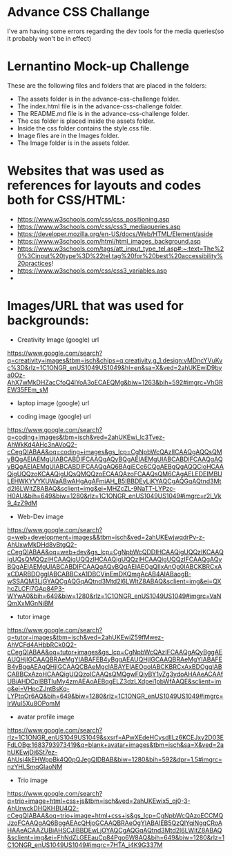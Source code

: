# Advance CSS Challange

I've am having some errors regarding the dev tools for the media queries(so it probably won't be in effect)

# Lernantino Mock-up Challenge

These are the following files and folders that are placed in the folders:

- The assets folder is in the advance-css-challenge folder.
- The index.html file is in the advance-css-challenge folder.
- The README.md file is in the advance-css-challenge folder.
- The css folder is placed inside the assets folder.
- Inside the css folder contains the style.css file.
- Image files are in the Images folder.
- The Image folder is in the assets folder.


# Websites that was used as references for layouts and codes both for CSS/HTML:

* https://www.w3schools.com/css/css_positioning.asp
* https://www.w3schools.com/css/css3_mediaqueries.asp
* https://developer.mozilla.org/en-US/docs/Web/HTML/Element/aside
* https://www.w3schools.com/html/html_images_background.asp
* https://www.w3schools.com/tags/att_input_type_tel.asp#:~:text=The%20%3Cinput%20type%3D%22tel,tag%20for%20best%20accessibility%20practices!
* https://www.w3schools.com/css/css3_variables.asp
* 

# Images/URL that was used for backgrounds:

* Creativity Image (google) url

https://www.google.com/search?q=creativity+images&tbm=isch&chips=q:creativity,g_1:design:vMDncYVuKvc%3D&rlz=1C1ONGR_enUS1049US1049&hl=en&sa=X&ved=2ahUKEwiD9bya0Oz-AhX7wMkDHZacCfoQ4lYoA3oECAEQMg&biw=1263&bih=592#imgrc=VhGREW35FEm_sM

* laptop image (google) url



* coding image (google) url

https://www.google.com/search?q=coding+images&tbm=isch&ved=2ahUKEwi_lc3Tvez-AhWkKd4AHc3nAVoQ2-cCegQIABAA&oq=coding+images&gs_lcp=CgNpbWcQAzIICAAQgAQQsQMyBQgAEIAEMgUIABCABDIFCAAQgAQyBQgAEIAEMgUIABCABDIFCAAQgAQyBQgAEIAEMgUIABCABDIFCAAQgAQ6BAgjECc6CQgAEBgQgAQQCjoHCAAQigUQQzoKCAAQigUQsQMQQzoECAAQAzoFCAAQsQM6CAgAELEDEIMBULEHWKYVYKUWaABwAHgAgAFmiAH_B5IBBDEyLjKYAQCgAQGqAQtnd3Mtd2l6LWltZ8ABAQ&sclient=img&ei=MHZcZL-9NaTT-LYPzc-H0AU&bih=649&biw=1280&rlz=1C1ONGR_enUS1049US1049#imgrc=r2l_Vk9_4zZ9dM

* Web-Dev image 

https://www.google.com/search?q=web+development+images&&tbm=isch&ved=2ahUKEwjwqdrPv-z-AhUxwMkDHd8yBtgQ2-cCegQIABAA&oq=web+dev&gs_lcp=CgNpbWcQDDIHCAAQigUQQzIKCAAQigUQsQMQQzIHCAAQigUQQzIHCAAQigUQQzIHCAAQigUQQzIFCAAQgAQyBQgAEIAEMgUIABCABDIFCAAQgAQyBQgAEIAEOgQIIxAnOg0IABCKBRCxAxCDARBDOggIABCABBCxA1DBCVinEmDKQmgAcAB4AIABaogB-wSSAQM3LjGYAQCgAQGqAQtnd3Mtd2l6LWltZ8ABAQ&sclient=img&ei=QXhcZLCFI7GAp84P3-WYwA0&bih=649&biw=1280&rlz=1C1ONGR_enUS1049US1049#imgrc=VaNQmXxMGnNiBM

* tutor image

https://www.google.com/search?q=tutor+images&tbm=isch&ved=2ahUKEwiZ59fMwez-AhVCFd4AHbbRCk0Q2-cCegQIABAA&oq=tutor+images&gs_lcp=CgNpbWcQAzIFCAAQgAQyBggAEAUQHjIGCAAQBRAeMgYIABAFEB4yBggAEAUQHjIGCAAQBRAeMgYIABAFEB4yBggAEAgQHjIGCAAQCBAeMgcIABAYEIAEOgoIABCKBRCxAxBDOggIABCABBCxAzoHCAAQigUQQzoICAAQsQMQgwFQiyBY1yZg3ydoAHAAeACAAfUBiAHDCpIBBTIuMy4zmAEAoAEBqgELZ3dzLXdpei1pbWfAAQE&sclient=img&ei=VHpcZJntBsKq-LYPtqOr6AQ&bih=649&biw=1280&rlz=1C1ONGR_enUS1049US1049#imgrc=IrWuI5Xu8OPomM

* avatar profile image

https://www.google.com/search?rlz=1C1ONGR_enUS1049US1049&sxsrf=APwXEdeHCysdlILz6KCEJxy2D03EFdLOBg:1683793973419&q=blank+avatar+images&tbm=isch&sa=X&ved=2ahUKEwjDi6St7ez-AhUsj4kEHWppBk4Q0pQJegQIDBAB&biw=1280&bih=592&dpr=1.5#imgrc=nzYHLSmqGIaoNM

* Trio image

https://www.google.com/search?q=trio+image+html+css+js&tbm=isch&ved=2ahUKEwix5_qj0-3-AhUrwckDHQKHBU4Q2-cCegQIABAA&oq=trio+image+html+css+js&gs_lcp=CgNpbWcQAzoECCMQJzoFCAAQgAQ6BggAEAcQHjoGCAAQBRAeOgYIABAIEB5QzQlYqiNgqCRoAHAAeACAAZUBiAHSCJIBBDEwLjOYAQCgAQGqAQtnd3Mtd2l6LWltZ8ABAQ&sclient=img&ei=FhNdZLGEEauCp84Pgo6W8AQ&bih=649&biw=1280&rlz=1C1ONGR_enUS1049US1049#imgrc=7HTA_i4K9G337M